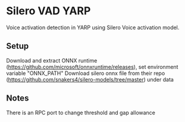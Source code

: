 # Silero VAD YARP
Voice activation detection in YARP using Silero Voice activation model.

## Setup
Download and extract ONNX runtime (https://github.com/microsoft/onnxruntime/releases), set environment variable "ONNX_PATH"
Download silero onnx file from their repo (https://github.com/snakers4/silero-models/tree/master) under data

## Notes
There is an RPC port to change threshold and gap allowance